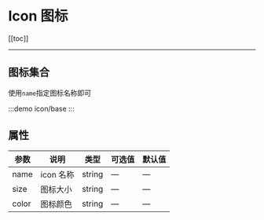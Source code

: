 # Icon 图标

[[toc]]

---

## 图标集合

使用`name`指定图标名称即可

:::demo
icon/base
:::

## 属性

| 参数  | 说明      | 类型   | 可选值 | 默认值 |
| ----- | --------- | ------ | ------ | ------ |
| name  | icon 名称 | string | —      | —      |
| size  | 图标大小  | string | —      | —      |
| color | 图标颜色  | string | —      | —      |
